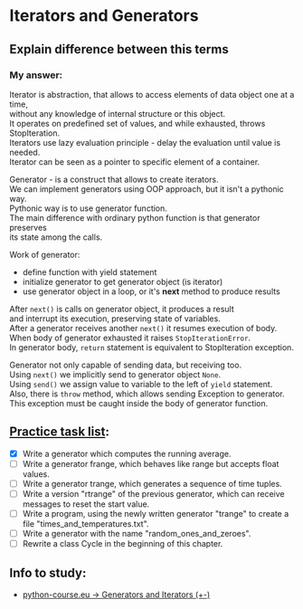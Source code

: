 # Iterators and Generators

## Explain difference between this terms

### My answer:
Iterator is abstraction, that allows to access elements of data object one at a time,  
without any knowledge of internal structure or this object.  
It operates on predefined set of values, and while exhausted, throws StopIteration.  
Iterators use lazy evaluation principle - delay the evaluation until value is needed.  
Iterator can be seen as a pointer to specific element of a container.

Generator - is a construct that allows to create iterators.  
We can implement generators using OOP approach, but it isn't a pythonic way.  
Pythonic way is to use generator function.  
The main difference with ordinary python function is that generator preserves  
its state among the calls.

Work of generator:
* define function with yield statement
* initialize generator to get generator object (is iterator)
* use generator object in a loop, or it's __next__ method to produce results

After `next()` is calls on generator object, it produces a result  
and interrupt its execution, preserving state of variables.  
After a generator receives another `next()` it resumes execution of body.  
When body of generator exhausted it raises `StopIterationError`.  
In generator body, `return` statement is equivalent to StopIteration exception.

Generator not only capable of sending data, but receiving too.  
Using `next()` we implicitly send to generator object `None`.  
Using `send()` we assign value to variable to the left of `yield` statement.  
Also, there is `throw` method, which allows sending Exception to generator.  
This exception must be caught inside the body of generator function.

## [Practice task list](https://python-course.eu/python3_generators.php#Exercises):
- [x] Write a generator which computes the running average.
- [ ] Write a generator frange, which behaves like range but accepts float values.
- [ ] Write a generator trange, which generates a sequence of time tuples.
- [ ] Write a version "rtrange" of the previous generator, which can receive messages to reset the start value.
- [ ] Write a program, using the newly written generator "trange" to create a file "times_and_temperatures.txt".  
- [ ] Write a generator with the name "random_ones_and_zeroes".
- [ ] Rewrite a class Cycle in the beginning of this chapter. 

## Info to study:
* [python-course.eu -> Generators and Iterators (+-)](https://python-course.eu/python3_generators.php)
